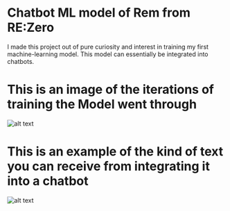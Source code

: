 # Chatbot ML model of Rem from RE:Zero 

I made this project out of pure curiosity and interest in training my first machine-learning model. This model can essentially be integrated into chatbots. 

# This is an image of the iterations of training the Model went through
![alt text](https://camo.githubusercontent.com/4f6f598d65a877585659ab4d812f63d5d76da8588c8047581ddec85f3e3b2e90/68747470733a2f2f6d656469612e646973636f72646170702e6e65742f6174746163686d656e74732f313037383737393432313631373536353737392f313133323131303134313938373232353733312f696d6167652e706e673f77696474683d31313838266865696768743d353735)

# This is an example of the kind of text you can receive from integrating it into a chatbot 

![alt text](https://media.discordapp.net/attachments/1078779421617565779/1132111527462322217/image.png?width=1440&height=228)
